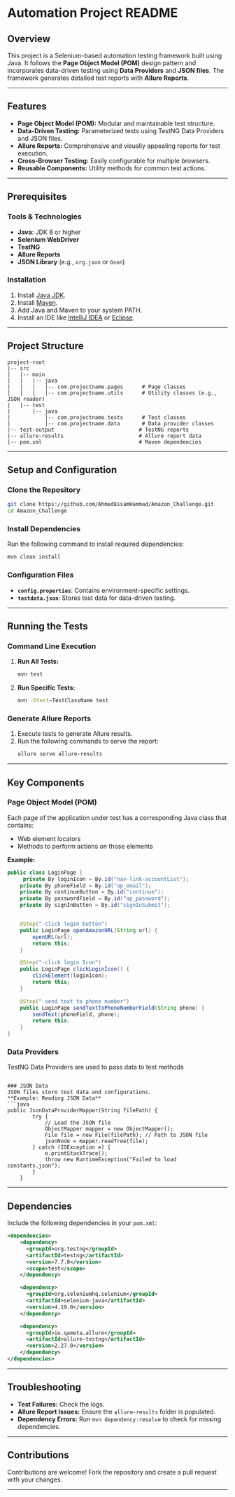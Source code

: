 # Automation Project README

## Overview
This project is a Selenium-based automation testing framework built using Java. It follows the **Page Object Model (POM)** design pattern and incorporates data-driven testing using **Data Providers** and **JSON files**. The framework generates detailed test reports with **Allure Reports**.

---

## Features
- **Page Object Model (POM):** Modular and maintainable test structure.
- **Data-Driven Testing:** Parameterized tests using TestNG Data Providers and JSON files.
- **Allure Reports:** Comprehensive and visually appealing reports for test execution.
- **Cross-Browser Testing:** Easily configurable for multiple browsers.
- **Reusable Components:** Utility methods for common test actions.

---

## Prerequisites
### Tools & Technologies
- **Java**: JDK 8 or higher
- **Selenium WebDriver**
- **TestNG**
- **Allure Reports**
- **JSON Library** (e.g., `org.json` or `Gson`)

### Installation
1. Install [Java JDK](https://www.oracle.com/java/technologies/javase-downloads.html).
2. Install [Maven](https://maven.apache.org/).
3. Add Java and Maven to your system PATH.
4. Install an IDE like [IntelliJ IDEA](https://www.jetbrains.com/idea/) or [Eclipse](https://www.eclipse.org/).

---

## Project Structure
```
project-root
|-- src
|   |-- main
|   |   |-- java
|   |   |   |-- com.projectname.pages      # Page classes
|   |   |   |-- com.projectname.utils      # Utility classes (e.g., JSON reader)
|   |-- test
|       |-- java
|           |-- com.projectname.tests      # Test classes
|           |-- com.projectname.data       # Data provider classes
|-- test-output                           # TestNG reports
|-- allure-results                        # Allure report data
|-- pom.xml                               # Maven dependencies
```

---

## Setup and Configuration

### Clone the Repository
```bash
git clone https://github.com/AhmedEssamHammad/Amazon_Challenge.git
cd Amazon_Challenge
```

### Install Dependencies
Run the following command to install required dependencies:
```bash
mvn clean install
```

### Configuration Files
- **`config.properties`**: Contains environment-specific settings.
- **`testdata.json`**: Stores test data for data-driven testing.

---

## Running the Tests

### Command Line Execution
1. **Run All Tests:**
   ```bash
   mvn test
   ```
2. **Run Specific Tests:**
   ```bash
   mvn -Dtest=TestClassName test
   ```

### Generate Allure Reports
1. Execute tests to generate Allure results.
2. Run the following commands to serve the report:
   ```bash
   allure serve allure-results
   ```

---

## Key Components

### Page Object Model (POM)
Each page of the application under test has a corresponding Java class that contains:
- Web element locators
- Methods to perform actions on those elements

**Example:**
```java
public class LoginPage {
     private By loginIcon = By.id("nav-link-accountList");
    private By phoneField = By.id("ap_email");
    private By continueButton = By.id("continue");
    private By passwordField = By.id("ap_password");
    private By signInButton = By.id("signInSubmit");


    @Step("-click login button")
    public LoginPage openAmazonURL(String url) {
        openURL(url);
        return this;
    }

    @Step("-click login Icon")
    public LoginPage clickLoginIcon() {
        clickElement(loginIcon);
        return this;
    }

    @Step("-send text to phone number")
    public LoginPage sendTextToPhoneNumberField(String phone) {
        sendText(phoneField, phone);
        return this;
    }
}
```

### Data Providers
TestNG Data Providers are used to pass data to test methods
```

### JSON Data
JSON files store test data and configurations.
**Example: Reading JSON Data**
```java
public JsonDataProviderMapper(String filePath) {
        try {
            // Load the JSON file
            ObjectMapper mapper = new ObjectMapper();
            File file = new File(filePath); // Path to JSON file
            jsonNode = mapper.readTree(file);
        } catch (IOException e) {
            e.printStackTrace();
            throw new RuntimeException("Failed to load constants.json");
        }
    }
```

---

## Dependencies
Include the following dependencies in your `pom.xml`:
```xml
<dependencies>
    <dependency>
      <groupId>org.testng</groupId>
      <artifactId>testng</artifactId>
      <version>7.7.0</version>
      <scope>test</scope>
    </dependency>

    <dependency>
      <groupId>org.seleniumhq.selenium</groupId>
      <artifactId>selenium-java</artifactId>
      <version>4.19.0</version>
    </dependency>

    <dependency>
      <groupId>io.qameta.allure</groupId>
      <artifactId>allure-testng</artifactId>
      <version>2.27.0</version>
    </dependency>
</dependencies>
```

---

## Troubleshooting
- **Test Failures:** Check the logs.
- **Allure Report Issues:** Ensure the `allure-results` folder is populated.
- **Dependency Errors:** Run `mvn dependency:resolve` to check for missing dependencies.

---

## Contributions
Contributions are welcome! Fork the repository and create a pull request with your changes.

---

